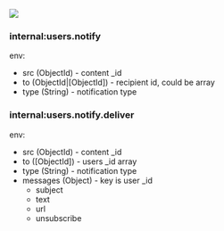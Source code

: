 ![](diagram.png)

### internal:users.notify

env:

- src (ObjectId) - content _id
- to (ObjectId|[ObjectId]) - recipient id, could be array
- type (String) - notification type

### internal:users.notify.deliver

env:

- src (ObjectId) - content _id
- to ([ObjectId]) - users _id array
- type (String) - notification type
- messages (Object) - key is user _id
  - subject
  - text
  - url
  - unsubscribe
